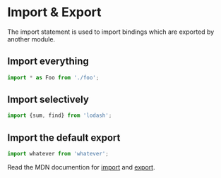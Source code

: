 Import & Export
============

The import statement is used to import bindings which are exported by another module. 

Import everything
-----------

```javascript
import * as Foo from './foo';
```

Import selectively
-------------

```javascript
import {sum, find} from 'lodash';
```

Import the default export
----------

```javascript
import whatever from 'whatever';
```

Read the MDN documention for [import](https://developer.mozilla.org/en-US/docs/Web/JavaScript/Reference/Statements/import) and [export](https://developer.mozilla.org/en-US/docs/Web/JavaScript/Reference/Statements/export).